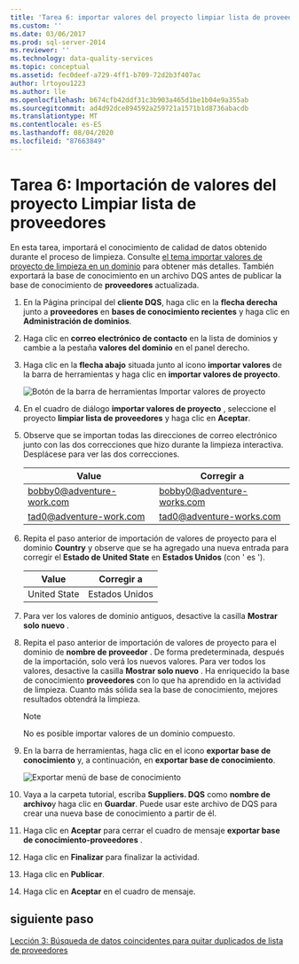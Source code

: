 ```yaml
---
title: 'Tarea 6: importar valores del proyecto limpiar lista de proveedores | Microsoft Docs'
ms.custom: ''
ms.date: 03/06/2017
ms.prod: sql-server-2014
ms.reviewer: ''
ms.technology: data-quality-services
ms.topic: conceptual
ms.assetid: fec0deef-a729-4ff1-b709-72d2b3f407ac
author: lrtoyou1223
ms.author: lle
ms.openlocfilehash: b674cfb42ddf31c3b903a465d1be1b04e9a355ab
ms.sourcegitcommit: ad4d92dce894592a259721a1571b1d8736abacdb
ms.translationtype: MT
ms.contentlocale: es-ES
ms.lasthandoff: 08/04/2020
ms.locfileid: "87663849"
---
```

# <a name="task-6-importing-values-from-the-cleanse-supplier-list-project"></a>Tarea 6: Importación de valores del proyecto Limpiar lista de proveedores
  En esta tarea, importará el conocimiento de calidad de datos obtenido durante el proceso de limpieza. Consulte [el tema importar valores de proyecto de limpieza en un dominio](https://msdn.microsoft.com/library/hh479581.aspx) para obtener más detalles. También exportará la base de conocimiento en un archivo DQS antes de publicar la base de conocimiento de **proveedores** actualizada.  
  
1.  En la Página principal del **cliente DQS**, haga clic en la **flecha derecha** junto a **proveedores** en **bases de conocimiento recientes** y haga clic en **Administración de dominios**.  
  
2.  Haga clic en **correo electrónico de contacto** en la lista de dominios y cambie a la pestaña **valores del dominio** en el panel derecho.  
  
3.  Haga clic en la **flecha abajo** situada junto al icono **importar valores** de la barra de herramientas y haga clic en **importar valores de proyecto**.  
  
     ![Botón de la barra de herramientas Importar valores de proyecto](../../2014/tutorials/media/et-importingvaluesfromthecslistproject-01.jpg "Botón de la barra de herramientas Importar valores de proyecto")  
  
4.  En el cuadro de diálogo **importar valores de proyecto** , seleccione el proyecto **limpiar lista de proveedores** y haga clic en **Aceptar**.  
  
5.  Observe que se importan todas las direcciones de correo electrónico junto con las dos correcciones que hizo durante la limpieza interactiva. Desplácese para ver las dos correcciones.  
  
    |Value|Corregir a|  
    |-----------|----------------|  
    |bobby0@adventure-work.com|bobby0@adventure-works.com|  
    |tad0@adventure-work.com|tad0@adventure-works.com|  
  
6.  Repita el paso anterior de importación de valores de proyecto para el dominio **Country** y observe que se ha agregado una nueva entrada para corregir el **Estado de United State** en **Estados Unidos** (con ' es ').  
  
    |Value|Corregir a|  
    |-----------|----------------|  
    |United State|Estados Unidos|  
  
7.  Para ver los valores de dominio antiguos, desactive la casilla **Mostrar solo nuevo** .  
  
8.  Repita el paso anterior de importación de valores de proyecto para el dominio de **nombre de proveedor** . De forma predeterminada, después de la importación, solo verá los nuevos valores. Para ver todos los valores, desactive la casilla **Mostrar solo nuevo** . Ha enriquecido la base de conocimiento **proveedores** con lo que ha aprendido en la actividad de limpieza. Cuanto más sólida sea la base de conocimiento, mejores resultados obtendrá la limpieza.  
  
    > [!NOTE]  
    >  No es posible importar valores de un dominio compuesto.  
  
9. En la barra de herramientas, haga clic en el icono **exportar base de conocimiento** y, a continuación, en **exportar base de conocimiento**.  
  
     ![Exportar menú de base de conocimiento](../../2014/tutorials/media/et-importingvaluesfromthecslistproject-02.jpg "Exportar menú de base de conocimiento")  
  
10. Vaya a la carpeta tutorial, escriba **Suppliers. DQS** como **nombre de archivo**y haga clic en **Guardar**. Puede usar este archivo de DQS para crear una nueva base de conocimiento a partir de él.  
  
11. Haga clic en **Aceptar** para cerrar el cuadro de mensaje **exportar base de conocimiento-proveedores** .  
  
12. Haga clic en **Finalizar** para finalizar la actividad.  
  
13. Haga clic en **Publicar**.  
  
14. Haga clic en **Aceptar** en el cuadro de mensaje.  
  
## <a name="next-step"></a>siguiente paso  
 [Lección 3: Búsqueda de datos coincidentes para quitar duplicados de lista de proveedores](../../2014/tutorials/lesson-3-matching-data-to-remove-duplicates-from-supplier-list.md)  
  
  
